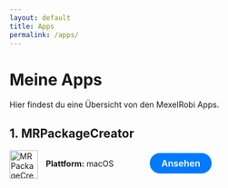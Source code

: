 ```yaml
---
layout: default
title: Apps
permalink: /apps/
---
```


# Meine Apps

Hier findest du eine Übersicht von den MexelRobi Apps.

## 1. MRPackageCreator
<img src="https://mexelrobi.github.io/MRPackageCreator/icon.png" alt="MRPackageCreator" style="vertical-align: middle; margin-right: 10px; width: 50px; height: 50px;">
<b>Plattform:</b> macOS
<a href="/MRPackageCreator" style="display: inline-flex; align-items: center; justify-content: center; background-color: #007AFF; color: white; font-size: 16px; font-weight: 600; padding: 8px 20px; border-radius: 20px; text-decoration: none; transition: background-color 0.2s ease; font-family: -apple-system, BlinkMacSystemFont, 'Segoe UI', Roboto, 'Helvetica Neue', Arial, sans-serif; margin-left: 60px;">Ansehen</a>




